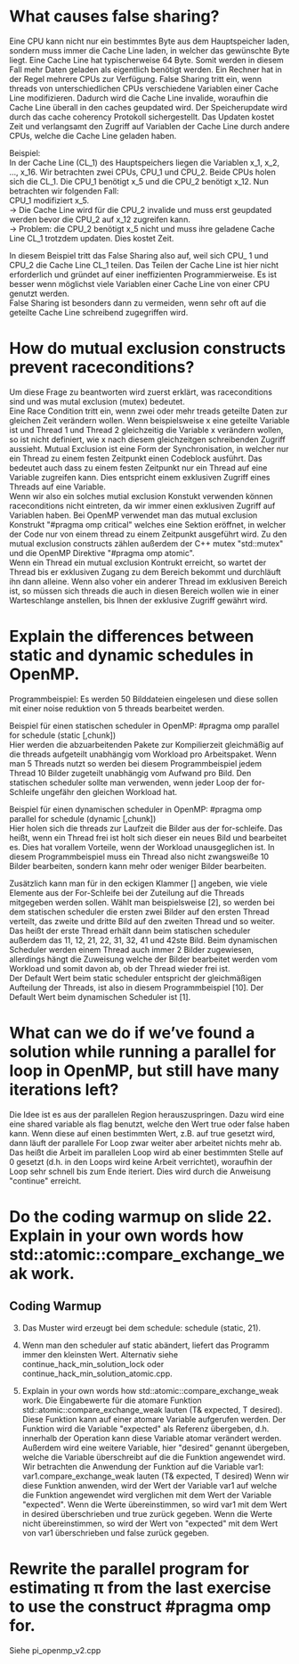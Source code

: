 # What causes false sharing?

Eine CPU kann nicht nur ein bestimmtes Byte aus dem Hauptspeicher laden, sondern muss immer die Cache Line laden, in welcher das gewünschte Byte liegt. Eine Cache Line hat typischerweise 64 Byte. Somit werden in diesem Fall mehr Daten geladen als eigentlich benötigt werden. Ein Rechner hat in der Regel mehrere CPUs zur Verfügung. False Sharing tritt ein, wenn threads von unterschiedlichen CPUs verschiedene Variablen einer Cache Line modifizieren. Dadurch wird die Cache Line invalide, woraufhin die Cache Line überall in den caches geupdated wird. Der Speicherupdate wird durch das cache coherency Protokoll sichergestellt. Das Updaten kostet Zeit und verlangsamt den Zugriff auf Variablen der Cache Line durch andere CPUs, welche die Cache Line geladen haben.

Beispiel:  
In der Cache Line (CL_1) des Hauptspeichers liegen die Variablen x_1, x_2, ..., x_16. Wir betrachten zwei CPUs, CPU_1 und CPU_2. Beide CPUs holen sich die CL_1. Die CPU_1 benötigt x_5 und die CPU_2 benötigt x_12. Nun betrachten wir folgenden Fall:  
CPU_1 modifiziert x_5.  
-> Die Cache Line wird für die CPU_2 invalide und muss erst geupdated werden bevor die CPU_2 auf x_12 zugreifen kann.  
-> Problem: die CPU_2 benötigt x_5 nicht und muss ihre geladene Cache Line CL_1 trotzdem updaten. Dies kostet Zeit.

In diesem Beispiel tritt das False Sharing also auf, weil sich CPU_ 1 und CPU_2 die Cache Line CL_1 teilen. Das Teilen der Cache Line ist hier nicht erforderlich und gründet auf einer ineffizienten Programmierweise. Es ist besser wenn möglichst viele Variablen einer Cache Line von einer CPU genutzt werden.  
False Sharing ist besonders dann zu vermeiden, wenn sehr oft auf die geteilte Cache Line schreibend zugegriffen wird. 

# How do mutual exclusion constructs prevent raceconditions?

Um diese Frage zu beantworten wird zuerst erklärt, was raceconditions sind und was mutal exclusion (mutex) bedeutet.  
Eine Race Condition tritt ein, wenn zwei oder mehr treads geteilte Daten zur gleichen Zeit verändern wollen. Wenn beispielsweise x eine geteilte Variable ist und Thread 1 und Thread 2 gleichzeitig die Variable x verändern wollen, so ist nicht definiert, wie x nach diesem gleichzeitgen schreibenden Zugriff aussieht.
Mutual Exclusion ist eine Form der Synchronisation, in welcher nur ein Thread zu einem festen Zeitpunkt einen Codeblock ausführt. Das bedeutet auch dass zu einem festen Zeitpunkt nur ein Thread auf eine Variable zugreifen kann. Dies entspricht einem exklusiven Zugriff eines Threads auf eine Variable.  
Wenn wir also ein solches mutial exclusion Konstukt verwenden können raceconditions nicht eintreten, da wir immer einen exklusiven Zugriff auf Variablen haben.
Bei OpenMP verwendet man das mutual exclusion Konstrukt "#pragma omp critical" welches eine Sektion eröffnet, in welcher der Code nur von einem thread zu einem Zeitpunkt ausgeführt wird. Zu den mutual exclusion constructs zählen außerdem der C++ mutex "std::mutex" und die OpenMP Direktive "#pragma omp atomic".  
Wenn ein Thread ein mutual exclusion Kontrukt erreicht, so wartet der Thread bis er exklusiven Zugang zu dem Bereich bekommt und durchläuft ihn dann alleine. Wenn also voher ein anderer Thread im exklusiven Bereich ist, so müssen sich threads die auch in diesen Bereich wollen wie in einer Warteschlange anstellen, bis Ihnen der exklusive Zugriff gewährt wird.


# Explain the differences between static and dynamic schedules in OpenMP.

Programmbeispiel: Es werden 50 Bilddateien eingelesen und diese sollen mit einer noise reduktion von 5 threads bearbeitet werden.

Beispiel für einen statischen scheduler in OpenMP:
#pragma omp parallel for schedule (static [,chunk])  
Hier werden die abzuarbeitenden Pakete zur Kompilierzeit gleichmäßig auf die threads aufgeteilt unabhängig vom Workload pro Arbeitspaket. Wenn man 5 Threads nutzt so werden bei diesem Programmbeispiel jedem Thread 10 Bilder zugeteilt unabhängig vom Aufwand pro Bild. Den statischen scheduler sollte man verwenden, wenn jeder Loop der for-Schleife ungefähr den gleichen Workload hat.

Beispiel für einen dynamischen scheduler in OpenMP:
#pragma omp parallel for schedule (dynamic [,chunk])  
Hier holen sich die threads zur Laufzeit die Bilder aus der for-schleife. Das heißt, wenn ein Thread frei ist holt sich dieser ein neues Bild und bearbeitet es. Dies hat vorallem Vorteile, wenn der Workload unausgeglichen ist. In diesem Programmbeispiel muss ein Thread also nicht zwangsweiße 10 Bilder bearbeiten, sondern kann mehr oder weniger Bilder bearbeiten.

Zusätzlich kann man für in den eckigen Klammer [] angeben, wie viele Elemente aus der For-Schleife bei der Zuteilung auf die Threads mitgegeben werden sollen. Wählt man beispielsweise [2], so werden bei dem statischen scheduler die ersten zwei Bilder auf den ersten Thread verteilt, das zweite und dritte Bild auf den zweiten Thread und so weiter. Das heißt der erste Thread erhält dann beim statischen scheduler außerdem das 11, 12, 21, 22, 31, 32, 41 und 42ste Bild. Beim dynamischen Scheduler werden einem Thread auch immer 2 Bilder zugewiesen, allerdings hängt die Zuweisung welche der Bilder bearbeitet werden vom Workload und somit davon ab, ob der Thread wieder frei ist.  
Der Default Wert beim static scheduler entspricht der gleichmäßigen Aufteilung der Threads, ist also in diesem Programmbeispiel [10]. Der Default Wert beim dynamischen Scheduler ist [1].




# What can we do if we’ve found a solution while running a parallel for loop in OpenMP, but still have many iterations left?

Die Idee ist es aus der parallelen Region herauszuspringen. Dazu wird eine eine shared variable als flag benutzt, welche den Wert true oder false haben kann. Wenn diese auf einen bestimmten Wert, z.B. auf true gesetzt wird, dann läuft der parallele For Loop zwar weiter aber arbeitet nichts mehr ab. Das heißt die Arbeit im parallelen Loop wird ab einer bestimmten Stelle auf 0 gesetzt (d.h. in den Loops wird keine Arbeit verrichtet), woraufhin der Loop sehr schnell bis zum Ende iteriert. Dies wird durch die Anweisung "continue" erreicht. 



# Do the coding warmup on slide 22. Explain in your own words how std::atomic::compare_exchange_weak work.

## Coding Warmup

3. Das Muster wird erzeugt bei dem schedule: schedule (static, 21).

4. Wenn man den scheduler auf static abändert, liefert das Programm immer den kleinsten Wert. Alternativ siehe continue_hack_min_solution_lock oder continue_hack_min_solution_atomic.cpp.

5. Explain in your own words how std::atomic::compare_exchange_weak work.
Die Eingabewerte für die atomare Funktion std::atomic::compare_exchange_weak lauten (T& expected, T desired).
Diese Funktion kann auf einer atomare Variable aufgerufen werden. Der Funktion wird die Variable "expected" als Referenz übergeben, d.h. innerhalb der Operation kann diese Variable atomar verändert werden. Außerdem wird eine weitere Variable, hier "desired" genannt übergeben, welche die Variable überschreibt auf die die Funktion angewendet wird.
Wir betrachten die Anwendung der Funktion auf die Variable var1:
var1.compare_exchange_weak lauten (T& expected, T desired)
Wenn wir diese Funktion anwenden, wird der Wert der Variable var1 auf welche die Funktion angewendet wird verglichen mit dem Wert der Variable "expected". Wenn die Werte übereinstimmen, so wird var1 mit dem Wert in desired überschrieben und true zurück gegeben. Wenn die Werte nicht übereinstimmen, so wird der Wert von "expected" mit dem Wert von var1 überschrieben und false zurück gegeben.




# Rewrite the parallel program for estimating π from the last exercise to use the construct #pragma omp for.

Siehe pi_openmp_v2.cpp


